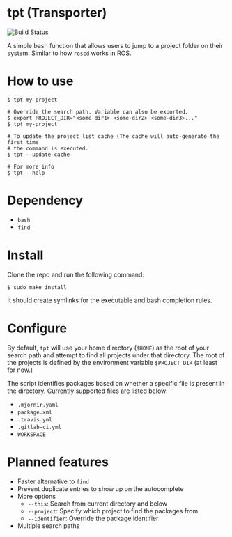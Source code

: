 # tpt (Transporter)

![Build Status](https://travis-ci.org/r2dkennobi/tpt.svg?branch=master)

A simple bash function that allows users to jump to a project folder on their
system. Similar to how `roscd` works in ROS.

# How to use

```
$ tpt my-project

# Override the search path. Variable can also be exported.
$ export PROJECT_DIR="<some-dir1> <some-dir2> <some-dir3>..."
$ tpt my-project

# To update the project list cache (The cache will auto-generate the first time
# the command is executed.
$ tpt --update-cache

# For more info
$ tpt --help
```

# Dependency

- `bash`
- `find`

# Install

Clone the repo and run the following command:

```
$ sudo make install
```

It should create symlinks for the executable and bash completion rules.

# Configure

By default, `tpt` will use your home directory (`$HOME`) as the root of your
search path and attempt to find all projects under that directory. The root of
the projects is defined by the environment variable `$PROJECT_DIR` (at least
for now.)

The script identifies packages based on whether a specific file is present
in the directory. Currently supported files are listed below:

- `.mjornir.yaml`
- `package.xml`
- `.travis.yml`
- `.gitlab-ci.yml`
- `WORKSPACE`

# Planned features

- Faster alternative to `find`
- Prevent duplicate entries to show up on the autocomplete
- More options
  - `--this`: Search from current directory and below
  - `--project`: Specify which project to find the packages from
  - `--identifier`: Override the package identifier
- Multiple search paths
